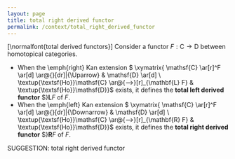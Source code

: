 ```yaml
---
layout: page
title: total right derived functor
permalink: /context/total_right_derived_functor
---
```

[\normalfont{total derived functors}] Consider a functor $F : \mathsf{C} \to \mathsf{D}$ between homotopical categories.

-  When the \emph{right} Kan extension
$ \xymatrix{ \mathsf{C} \ar[r]^F \ar[d] \ar@{}[dr]|{\Uparrow} & \mathsf{D} \ar[d] \\ \textup{\textsf{Ho}}\mathsf{C} \ar@{-->}[r]_{\mathbf{L} F} & \textup{\textsf{Ho}}\mathsf{D}}$
exists, it defines the **total left derived functor** $}${\mathbf{L} F}$ of $F$.
-  When the \emph{left} Kan extension
$ \xymatrix{ \mathsf{C} \ar[r]^F \ar[d] \ar@{}[dr]|{\Downarrow} & \mathsf{D} \ar[d] \\ \textup{\textsf{Ho}}\mathsf{C} \ar@{-->}[r]_{\mathbf{R} F} & \textup{\textsf{Ho}}\mathsf{D}}$
exists, it defines the **total right derived functor** $}${\mathbf{R} F}$ of $F$.



SUGGESTION: total right derived functor